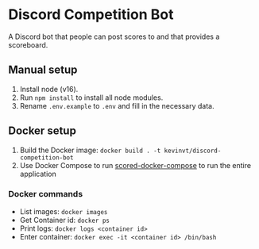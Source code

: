 # Discord Competition Bot

A Discord bot that people can post scores to and that provides a scoreboard.

## Manual setup

1. Install node (v16).
2. Run `npm install` to install all node modules.
3. Rename `.env.example` to `.env` and fill in the necessary data.

## Docker setup

1. Build the Docker image: `docker build . -t kevinvt/discord-competition-bot`
2. Use Docker Compose to run [scored-docker-compose](https://github.com/KevinVanthuyne/scored-docker-compose) to run the entire application

### Docker commands

- List images: `docker images`
- Get Container id: `docker ps`
- Print logs: `docker logs <container id>`
- Enter container: `docker exec -it <container id> /bin/bash`
